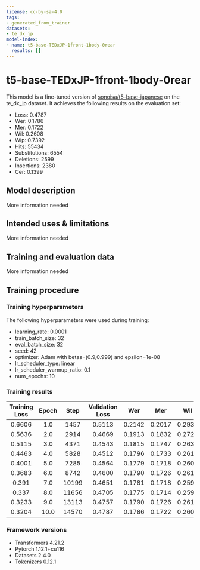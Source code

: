 ```yaml
---
license: cc-by-sa-4.0
tags:
- generated_from_trainer
datasets:
- te_dx_jp
model-index:
- name: t5-base-TEDxJP-1front-1body-0rear
  results: []
---
```


<!-- This model card has been generated automatically according to the information the Trainer had access to. You
should probably proofread and complete it, then remove this comment. -->

# t5-base-TEDxJP-1front-1body-0rear

This model is a fine-tuned version of [sonoisa/t5-base-japanese](https://huggingface.co/sonoisa/t5-base-japanese) on the te_dx_jp dataset.
It achieves the following results on the evaluation set:
- Loss: 0.4787
- Wer: 0.1786
- Mer: 0.1722
- Wil: 0.2608
- Wip: 0.7392
- Hits: 55434
- Substitutions: 6554
- Deletions: 2599
- Insertions: 2380
- Cer: 0.1399

## Model description

More information needed

## Intended uses & limitations

More information needed

## Training and evaluation data

More information needed

## Training procedure

### Training hyperparameters

The following hyperparameters were used during training:
- learning_rate: 0.0001
- train_batch_size: 32
- eval_batch_size: 32
- seed: 42
- optimizer: Adam with betas=(0.9,0.999) and epsilon=1e-08
- lr_scheduler_type: linear
- lr_scheduler_warmup_ratio: 0.1
- num_epochs: 10

### Training results

| Training Loss | Epoch | Step  | Validation Loss | Wer    | Mer    | Wil    | Wip    | Hits  | Substitutions | Deletions | Insertions | Cer    |
|:-------------:|:-----:|:-----:|:---------------:|:------:|:------:|:------:|:------:|:-----:|:-------------:|:---------:|:----------:|:------:|
| 0.6606        | 1.0   | 1457  | 0.5113          | 0.2142 | 0.2017 | 0.2939 | 0.7061 | 54751 | 6976          | 2860      | 4000       | 0.1909 |
| 0.5636        | 2.0   | 2914  | 0.4669          | 0.1913 | 0.1832 | 0.2728 | 0.7272 | 55086 | 6669          | 2832      | 2852       | 0.1700 |
| 0.5115        | 3.0   | 4371  | 0.4543          | 0.1815 | 0.1747 | 0.2633 | 0.7367 | 55384 | 6559          | 2644      | 2519       | 0.1504 |
| 0.4463        | 4.0   | 5828  | 0.4512          | 0.1796 | 0.1733 | 0.2617 | 0.7383 | 55344 | 6534          | 2709      | 2358       | 0.1422 |
| 0.4001        | 5.0   | 7285  | 0.4564          | 0.1779 | 0.1718 | 0.2600 | 0.7400 | 55394 | 6509          | 2684      | 2295       | 0.1395 |
| 0.3683        | 6.0   | 8742  | 0.4600          | 0.1790 | 0.1726 | 0.2611 | 0.7389 | 55436 | 6546          | 2605      | 2413       | 0.1405 |
| 0.391         | 7.0   | 10199 | 0.4651          | 0.1781 | 0.1718 | 0.2599 | 0.7401 | 55424 | 6505          | 2658      | 2338       | 0.1391 |
| 0.337         | 8.0   | 11656 | 0.4705          | 0.1775 | 0.1714 | 0.2595 | 0.7405 | 55439 | 6511          | 2637      | 2316       | 0.1382 |
| 0.3233        | 9.0   | 13113 | 0.4757          | 0.1790 | 0.1726 | 0.2612 | 0.7388 | 55414 | 6554          | 2619      | 2386       | 0.1401 |
| 0.3204        | 10.0  | 14570 | 0.4787          | 0.1786 | 0.1722 | 0.2608 | 0.7392 | 55434 | 6554          | 2599      | 2380       | 0.1399 |


### Framework versions

- Transformers 4.21.2
- Pytorch 1.12.1+cu116
- Datasets 2.4.0
- Tokenizers 0.12.1
